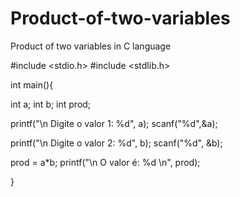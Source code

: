 # Product-of-two-variables
Product of two variables in C language



#include <stdio.h>
#include <stdlib.h>


int main(){

int a;
int b;
int prod;


printf("\n Digite o valor 1: %d", a);
scanf("%d",&a);

printf("\n Digite o valor 2: %d", b);
scanf("%d", &b);


prod = a*b;
printf("\n O valor é: %d \n", prod);

}

